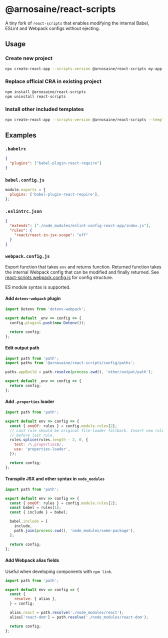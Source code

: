 # @arnosaine/react-scripts

A tiny fork of `react-scripts` that enables modifying the internal Babel, ESLint and Webpack configs without ejecting.

## Usage

### Create new project

```sh
npx create-react-app --scripts-version @arnosaine/react-scripts my-app
```

### Replace official CRA in existing project

```sh
npm install @arnosaine/react-scripts
npm uninstall react-scripts
```

### Install other included templates

```sh
npx create-react-app --scripts-version @arnosaine/react-scripts --template @arnosaine/cra-template my-app
```

## Examples

### `.babelrc`

```json
{
  "plugins": ["babel-plugin-react-require"]
}
```

### `babel.config.js`

```js
module.exports = {
  plugins: ['babel-plugin-react-require'],
};
```

### `.eslintrc.json`

```json
{
  "extends": ["./node_modules/eslint-config-react-app/index.js"],
  "rules": {
    "react/react-in-jsx-scope": "off"
  }
}
```

### `webpack.config.js`

Export function that takes `env` and returns function. Returned function takes the internal Webpack config that can be modified and finally returned.
See [react-scripts webpack.config.js](https://github.com/facebook/create-react-app/blob/master/packages/react-scripts/config/webpack.config.js) for config structure.

ES module syntax is supported.

#### Add `dotenv-webpack` plugin

```js
import Dotenv from 'dotenv-webpack';

export default _env => config => {
  config.plugins.push(new Dotenv());

  return config;
};
```

#### Edit output path

```js
import path from 'path';
import paths from '@arnosaine/react-scripts/config/paths';

paths.appBuild = path.resolve(process.cwd(), 'other/output/path');

export default _env => config => {
  return config;
};
```

#### Add `.properties` loader

```js
import path from 'path';

export default env => config => {
  const { oneOf: rules } = config.module.rules[2];
  // Last rule should be original file-loader fallback. Insert new rules just
  // before last rule.
  rules.splice(rules.length - 2, 0, {
    test: /\.properties$/,
    use: 'properties-loader',
  });

  return config;
};
```

#### Transpile JSX and other syntax in `node_modules`

```js
import path from 'path';

export default env => config => {
  const { oneOf: rules } = config.module.rules[2];
  const babel = rules[1];
  const { include } = babel;

  babel.include = [
    include,
    path.join(process.cwd(), 'node_modules/some-package'),
  ];

  return config;
};
```

#### Add Webpack alias fields

Useful when developing components with `npm link`.

```js
import path from 'path';

export default env => config => {
  const {
    resolve: { alias },
  } = config;

  alias.react = path.resolve('./node_modules/react');
  alias['react-dom'] = path.resolve('./node_modules/react-dom');

  return config;
};
```
